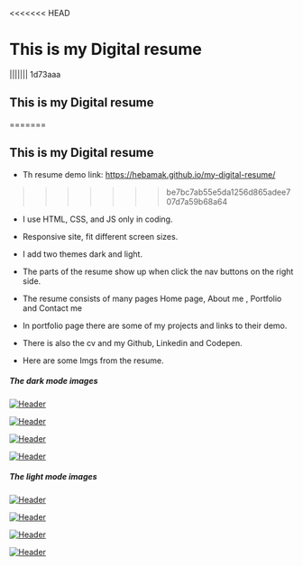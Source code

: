 <<<<<<< HEAD
# This is my Digital resume
||||||| 1d73aaa
## This is my Digital resume
=======
## This is my Digital resume

- Th resume demo link: https://hebamak.github.io/my-digital-resume/

>>>>>>> be7bc7ab55e5da1256d865adee707d7a59b68a64
- I use HTML, CSS, and JS only in coding.

- Responsive site, fit different screen sizes.

- I add two themes dark and light.

- The parts of the resume show up when click the nav buttons on the right side.

- The resume consists of many pages Home page, About me , Portfolio and Contact me

- In portfolio page there are some of my projects and links to their demo.

- There is also the cv and my Github, Linkedin and Codepen.

- Here are some Imgs from the resume.


##### The dark mode images

[![Header](https://res.cloudinary.com/hapiii/image/upload/v1667401810/my%20digital%20resume/xywwasatqdfaazibpi7u.png)](https://some-url.dev/)

[![Header](https://res.cloudinary.com/hapiii/image/upload/v1667316082/my%20digital%20resume/esf2pmbzg6d6id1ujkox.png)](https://some-url.dev/)

[![Header](https://res.cloudinary.com/hapiii/image/upload/v1667316082/my%20digital%20resume/lxeyzaagcv6wnwngflru.png)](https://some-url.dev/)

[![Header](https://res.cloudinary.com/hapiii/image/upload/v1667316082/my%20digital%20resume/pte3u20bjfu36pfbgiq6.png)](https://some-url.dev/)



##### The light mode images

[![Header](https://res.cloudinary.com/hapiii/image/upload/v1667401810/my%20digital%20resume/l5eanfidachvrc6g8lud.png)](https://some-url.dev/)

[![Header](https://res.cloudinary.com/hapiii/image/upload/v1667316082/my%20digital%20resume/z7kaaia5ezyq8k3bo45i.png)](https://some-url.dev/)

[![Header](https://res.cloudinary.com/hapiii/image/upload/v1667316082/my%20digital%20resume/vyyikjazxsxtewbzgxik.png)](https://some-url.dev/)

[![Header](https://res.cloudinary.com/hapiii/image/upload/v1667316082/my%20digital%20resume/pzytsve0uu6yob0oaelc.png)](https://some-url.dev/)
